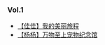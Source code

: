### Vol.1

* [【佳佳】我的美丽旅程](https://github.com/foreverZ133/small-works/tree/master/1/jj-nice-travel/1.html)
* [【杨杨】万物至上宠物纪念馆](https://github.com/foreverZ133/small-works/tree/master/1/yy-petwwzs/)